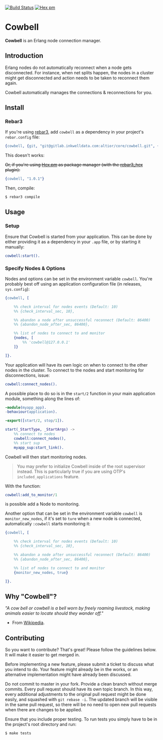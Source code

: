 [![Build Status](https://travis-ci.org/ostinelli/cowbell.svg?branch=master)](https://travis-ci.org/ostinelli/cowbell)
[![Hex pm](https://img.shields.io/hexpm/v/cowbell.svg)](https://hex.pm/packages/cowbell)

# Cowbell
**Cowbell** is an Erlang node connection manager.


## Introduction
Erlang nodes do not automatically reconnect when a node gets disconnected. For instance, when net splits happen, the nodes in a cluster might get disconnected and action needs to be taken to reconnect them again.

Cowbell automatically manages the connections & reconnections for you.


## Install

### Rebar3
If you're using [rebar3](https://github.com/erlang/rebar3), add `cowbell` as a dependency in your project's `rebar.config` file:

```erlang
{cowbell, {git, "git@gitlab.inkwelldata.com:altior/core/cowbell.git", {tag, "1.1.0"}}}
```

This doesn't works:

~~Or, if you're using [Hex.pm](https://hex.pm/) as package manager (with the [rebar3_hex](https://github.com/hexpm/rebar3_hex) plugin):~~

```erlang
{cowbell, "1.0.1"}
```

Then, compile:

```bash
$ rebar3 compile
```

## Usage

### Setup
Ensure that Cowbell is started from your application. This can be done by either providing it as a dependency in your `.app` file, or by starting it manually:

```erlang
cowbell:start().
```

### Specify Nodes & Options
Nodes and options can be set in the environment variable `cowbell`. You're probably best off using an application configuration file (in releases, `sys.config`):

```erlang
{cowbell, [

    %% check interval for nodes events (Default: 10)
    %% {check_interval_sec, 10},

    %% abandon a node after unsuccessful reconnect (Default: 86400)
    %% {abandon_node_after_sec, 86400},

    %% list of nodes to connect to and monitor
    {nodes, [
        %% 'cowbell@127.0.0.1'
    ]}

]}.
```

Your application will have its own logic on when to connect to the other nodes in the cluster. To connect to the nodes and start monitoring for disconnections, issue:

```erlang
cowbell:connect_nodes().
```
A possible place to do so is in the `start/2` function in your main application module, something along the lines of:

```erlang
-module(myapp_app).
-behaviour(application).

-export([start/2, stop/1]).

start(_StartType, _StartArgs) ->
    %% connect to nodes
    cowbell:connect_nodes(),
    %% start sup
    myapp_sup:start_link().
```

Cowbell will then start monitoring nodes.

> You may prefer to initialize Cowbell inside of the root supervisor instead. This is particularly true if you are using OTP's `included_applications` feature.

With the function: 

```erlang
cowbell:add_to_monitor/1
```

is possible add a Node to monitoring.

Another option that can be set in the environment variable `cowbell` is `monitor_new_nodes`, if it's set to `ture` when a new node is connected, automatically `:cowbell` starts monitoring it:

```erlang
{cowbell, [

    %% check interval for nodes events (Default: 10)
    %% {check_interval_sec, 10},

    %% abandon a node after unsuccessful reconnect (Default: 86400)
    %% {abandon_node_after_sec, 86400},

    %% list of nodes to connect to and monitor
    {monitor_new_nodes, true}

]}.
```

## Why "Cowbell"?
_"A cow bell or cowbell is a bell worn by freely roaming livestock, making animals easier to locate should they wander off."_
- From [Wikipedia](https://en.wikipedia.org/wiki/Cowbell).


## Contributing
So you want to contribute? That's great! Please follow the guidelines below. It will make it easier to get merged in.

Before implementing a new feature, please submit a ticket to discuss what you intend to do. Your feature might already be in the works, or an alternative implementation might have already been discussed.

Do not commit to master in your fork. Provide a clean branch without merge commits. Every pull request should have its own topic branch. In this way, every additional adjustments to the original pull request might be done easily, and squashed with `git rebase -i`. The updated branch will be visible in the same pull request, so there will be no need to open new pull requests when there are changes to be applied.

Ensure that you include proper testing. To run tests you simply have to be in the project's root directory and run:

```bash
$ make tests
```

